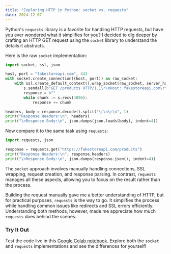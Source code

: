 ```yaml
---
title: "Exploring HTTP in Python: socket vs. requests"
date: 2024-12-07
---
```


Python's `requests` library is a favorite for handling HTTP requests, but have you ever wondered what it simplifies for you? I decided to dig deeper by crafting an HTTP GET request using the `socket` library to understand the details it abstracts.

Here is the raw `socket` implementation:

```python
import socket, ssl, json

host, port = "fakestoreapi.com", 443
with socket.create_connection((host, port)) as raw_socket:
    with ssl.create_default_context().wrap_socket(raw_socket, server_hostname=host) as s:
        s.sendall(b"GET /products HTTP/1.1\r\nHost: fakestoreapi.com\r\nConnection: close\r\n\r\n")
        response = b""
        while chunk := s.recv(4096):
            response += chunk

headers, body = response.decode().split("\r\n\r\n", 1)
print("Response Headers:\n", headers)
print("\nResponse Body:\n", json.dumps(json.loads(body), indent=4))
```

Now compare it to the same task using `requests`:

```python
import requests, json

response = requests.get("https://fakestoreapi.com/products")
print("Response Headers:\n", response.headers)
print("\nResponse Body:\n", json.dumps(response.json(), indent=4))
```

The `socket` approach involves manually handling connections, SSL wrapping, request creation, and response parsing. In contrast, `requests` manages all these aspects, allowing you to focus on the result rather than the process.

Building the request manually gave me a better understanding of HTTP, but for practical purposes, `requests` is the way to go. It simplifies the process while handling common issues like redirects and SSL errors efficiently. Understanding both methods, however, made me appreciate how much `requests` does behind the scenes.

### Try It Out

Test the code live in this [Google Colab notebook](https://colab.research.google.com/drive/1kWndt3AgXBPEdYyBdEv5YNcEHcRcYCsS?usp=sharing
). Explore both the `socket` and `requests` implementations and see the differences for yourself!
